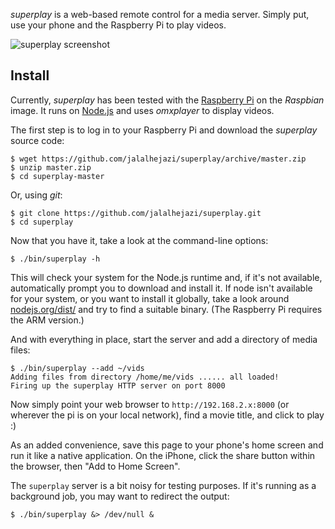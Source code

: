 *superplay* is a web-based remote control for a media
server. Simply put, use your phone and the Raspberry Pi to
play videos.

<img alt="superplay screenshot" src="screenshot.png">

## Install

Currently, *superplay* has been tested with the
[Raspberry Pi](http://www.raspberrypi.org/) on the
*Raspbian* image. It runs on [Node.js](http://nodejs.org)
and uses *omxplayer* to display videos.

The first step is to log in to your Raspberry Pi and
download the *superplay* source code:

~~~
$ wget https://github.com/jalalhejazi/superplay/archive/master.zip
$ unzip master.zip
$ cd superplay-master
~~~

Or, using *git*:

~~~
$ git clone https://github.com/jalalhejazi/superplay.git
$ cd superplay
~~~

Now that you have it, take a look at the command-line options:

~~~
$ ./bin/superplay -h
~~~

This will check your system for the Node.js runtime and, if
it's not available, automatically prompt you to download and
install it. If node isn't available for your system, or you
want to install it globally, take a look around
[nodejs.org/dist/](http://nodejs.org/dist/) and try to find
a suitable binary. (The Raspberry Pi requires the ARM version.)

And with everything in place, start the server and add a
directory of media files:

~~~
$ ./bin/superplay --add ~/vids
Adding files from directory /home/me/vids ...... all loaded!
Firing up the superplay HTTP server on port 8000
~~~

Now simply point your web browser to `http://192.168.2.x:8000`
(or wherever the pi is on your local network), find a
movie title, and click to play :)

As an added convenience, save this page to your phone's home
screen and run it like a native application. On the iPhone,
click the share button within the browser, then "Add to Home Screen".

The `superplay` server is a bit noisy for testing purposes.
If it's running as a background job, you may want to redirect the output:

~~~
$ ./bin/superplay &> /dev/null &
~~~
